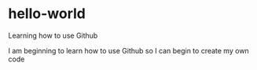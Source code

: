 # hello-world
Learning how to use Github

I am beginning to learn how to use Github so I can begin to create my own code
